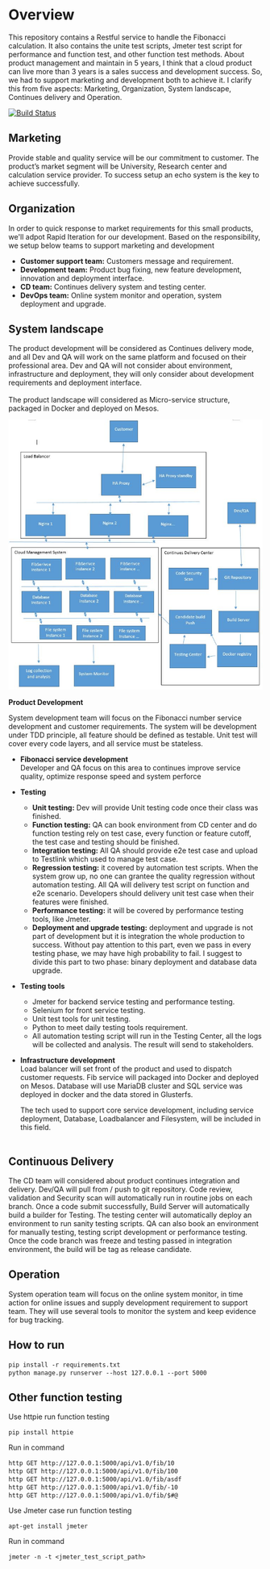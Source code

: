 # Overview
This repository contains a Restful service to handle the Fibonacci calculation. It also contains the unite test scripts, Jmeter test script for performance and function test, and other function test methods. About product management and maintain in 5 years, I think that a cloud product can live more than 3 years is a sales success and development success. So, we had to support marketing and development both to achieve it. I clarify this from five aspects: Marketing, Organization, System landscape, Continues delivery and Operation. <br>

[![Build Status](https://travis-ci.org/i070595/emc2.svg?branch=master)](https://travis-ci.org/i070595/emc2)

## Marketing
Provide stable and quality service will be our commitment to customer. The product’s market segment will be University, Research center and calculation service provider. To success setup an echo system is the key to achieve successfully.<br>

## Organization
In order to quick response to market requirements for this small products, we'll adpot Rapid Iteration for our development. Based on the responsibility, we setup below teams to support marketing and development<br>
* **Customer support team:** Customers message and requirement.<br>
* **Development team:** Product bug fixing, new feature development, innovation and deployment interface.<br>
* **CD team:** Continues delivery system and testing center.<br>
* **DevOps team:** Online system monitor and operation, system deployment and upgrade.<br>

## System landscape
The product development will be considered as Continues delivery mode, and all Dev and QA will work on the same platform and focused on their professional area. Dev and QA will not consider about environment, infrastructure and deployment, they will only consider about development requirements and deployment interface.<br><br>
The product landscape will considered as Micro-service structure, packaged in Docker and deployed on Mesos.<br>

![alt tag](https://github.com/i070595/picture/blob/master/structure.JPG)

**Product Development**<br>

System development team will focus on the Fibonacci number service development and customer requirements. The system will be development under TDD principle, all feature should be defined as testable. Unit test will cover every code layers, and all service must be stateless.<br>

* **Fibonacci service development**<br>
    Developer and QA focus on this area to continues improve service quality, optimize response speed and system perforce<br>

* **Testing**<br>
    * **Unit testing:** Dev will provide Unit testing code once their class was finished.<br>
    * **Function testing:** QA can book environment from CD center and do function testing rely on test case, every function or feature   cutoff, the test case and testing should be finished.<br>
    * **Integration testing:** All QA should provide e2e test case and upload to Testlink which used to manage test case. <br>
    * **Regression testing:** it covered by automation test scripts. When the system grow up, no one can grantee the quality regression                         without automation testing. All QA will delivery test script on function and e2e scenario. Developers                             should delivery unit test case when their features were finished.<br>
    * **Performance testing:** it will be covered by performance testing tools, like Jmeter.<br>
    * **Deployment and upgrade testing:** deployment and upgrade is not part of development but it is integration the whole production                                      to success. Without pay attention to this part, even we pass in every testing phase, we may                                       have high probability to fail. I suggest to divide this part to two phase: binary deployment                                      and database data upgrade.<br>

* **Testing tools** <br>
    * Jmeter for backend service testing and performance testing. <br>
    * Selenium for front service testing.<br>
    * Unit test tools for unit testing.<br>
    * Python to meet daily testing tools requirement.<br>
    * All automation testing script will run in the Testing Center, all the logs will be collected and analysis. The result will send   to    stakeholders.<br>

* **Infrastructure development**<br>
    Load balancer will set front of the product and used to dispatch customer requests. Fib service will packaged into Docker and deployed on Mesos. Database will use MariaDB cluster and SQL service was deployed in docker and the data stored in Glusterfs.<br>

    The tech used to  support core service development,  including service deployment, Database, Loadbalancer and Filesystem, will be included in this field.<br><br>

## Continuous Delivery
The CD team will considered about product continues integration and delivery. Dev/QA will pull from / push to git repository. Code review, validation and Security scan will automatically run in routine jobs on each branch. Once a code submit successfully, Build Server will automatically build a builder for Testing. The testing center will automatically deploy an environment to run sanity testing scripts. QA can also book an environment for manually testing, testing script development or performance testing. Once the code branch was freeze and testing passed in integration environment, the build will be tag as release candidate.<br>

## Operation
System operation team will focus on the online system monitor, in time action for online issues and supply development requirement to support team. They will use several tools to monitor the system and keep evidence for bug tracking.<br>

## How to run
    pip install -r requirements.txt
    python manage.py runserver --host 127.0.0.1 --port 5000

## Other function testing
Use httpie run function testing <br>

    pip install httpie

Run in command<br> 

    http GET http://127.0.0.1:5000/api/v1.0/fib/10 
    http GET http://127.0.0.1:5000/api/v1.0/fib/100 
    http GET http://127.0.0.1:5000/api/v1.0/fib/asdf 
    http GET http://127.0.0.1:5000/api/v1.0/fib/-10 
    http GET http://127.0.0.1:5000/api/v1.0/fib/$#@ 

Use Jmeter case run function testing <br>

    apt-get install jmeter

Run in command <br>

    jmeter -n -t <jmeter_test_script_path>

